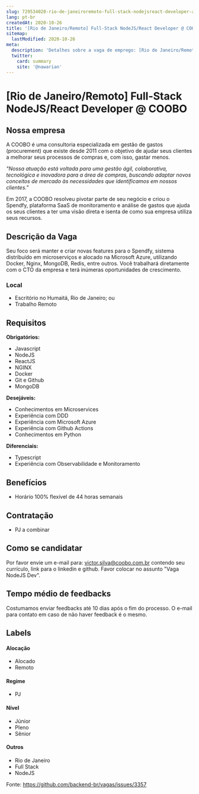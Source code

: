 ```yaml
---
slug: 729534020-rio-de-janeiroremoto-full-stack-nodejsreact-developer-at-coobo
lang: pt-br
createdAt: 2020-10-26
title: '[Rio de Janeiro/Remoto] Full-Stack NodeJS/React Developer @ COOBO - Vaga de Emprego'
sitemap:
  lastModified: 2020-10-26
meta:
  description: 'Detalhes sobre a vaga de emprego: [Rio de Janeiro/Remoto] Full-Stack NodeJS/React Developer @ COOBO'
  twitter:
    card: summary
    site: '@nawarian'
---
```


# [Rio de Janeiro/Remoto] Full-Stack NodeJS/React Developer @ COOBO

## Nossa empresa

A COOBO é uma consultoria especializada em gestão de gastos (procurement) que existe desde 2011 com o objetivo de ajudar seus clientes a melhorar seus processos de compras e, com isso, gastar menos.

_"Nossa atuação está voltada para uma gestão ágil, colaborativa, tecnológica e inovadora para a área de compras, buscando adaptar novos conceitos de mercado às necessidades que identificamos em nossos clientes."_

Em 2017, a COOBO resolveu pivotar parte de seu negócio e criou o Spendfy, plataforma SaaS de monitoramento e análise de gastos que ajuda os seus clientes a ter uma visão direta e isenta de como sua empresa utiliza seus recursos.

## Descrição da Vaga

Seu foco será manter e criar novas features para o Spendfy, sistema distribuído em microserviços e alocado na Microsoft Azure, utilizando Docker, Nginx, MongoDB, Redis, entre outros. Você trabalhará diretamente com o CTO da empresa e terá inúmeras oportunidades de crescimento.

### Local

- Escritório no Humaitá, Rio de Janeiro; ou
- Trabalho Remoto

## Requisitos

**Obrigatórios:**
- Javascript
- NodeJS
- ReactJS
- NGINX
- Docker
- Git e Github
- MongoDB

**Desejáveis:**
- Conhecimentos em Microservices
- Experiência com DDD
- Experiência com Microsoft Azure
- Experiência com Github Actions
- Conhecimentos em Python

**Diferenciais:**
- Typescript
- Experiência com Observabilidade e Monitoramento

## Benefícios

- Horário 100% flexível de 44 horas semanais

## Contratação

- PJ a combinar

## Como se candidatar

Por favor envie um e-mail para: victor.silva@coobo.com.br contendo seu currículo, link para o linkedin e github. Favor colocar no assunto "Vaga NodeJS Dev".

## Tempo médio de feedbacks

Costumamos enviar feedbacks até 10 dias após o fim do processo. O e-mail para contato em caso de não haver feedback é o mesmo.

## Labels
<!-- retire os labels que não fazem sentido à vaga -->

#### Alocação
- Alocado
- Remoto

#### Regime
- PJ

#### Nível
- Júnior
- Pleno
- Sênior

#### Outros
- Rio de Janeiro
- Full Stack
- NodeJS

Fonte: https://github.com/backend-br/vagas/issues/3357